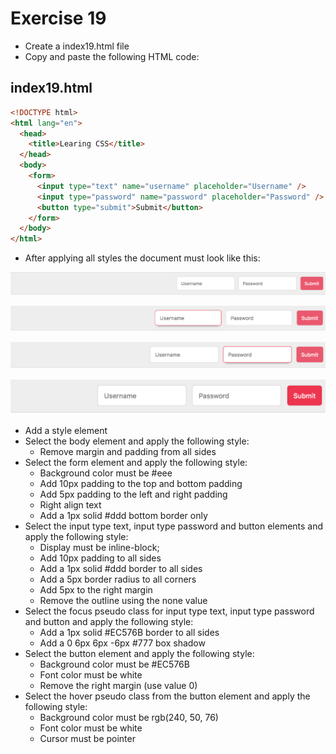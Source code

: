 # Exercise 19

- Create a index19.html file
- Copy and paste the following HTML code:

## index19.html

```html
<!DOCTYPE html>
<html lang="en">
  <head>
    <title>Learing CSS</title>
  </head>
  <body>
    <form>
      <input type="text" name="username" placeholder="Username" />
      <input type="password" name="password" placeholder="Password" />
      <button type="submit">Submit</button>
    </form>
  </body>
</html>
```

- After applying all styles the document must look like this:

![Ex 19](../../../resources/exercises/css/results/ex_19.png)

![Ex 19](../../../resources/exercises/css/results/ex_19b.png)

![Ex 19](../../../resources/exercises/css/results/ex_19c.png)

![Ex 19](../../../resources/exercises/css/results/ex_19d.png)

- Add a style element
- Select the body element and apply the following style:
  - Remove margin and padding from all sides
- Select the form element and apply the following style:
  - Background color must be #eee
  - Add 10px padding to the top and bottom padding
  - Add 5px padding to the left and right padding
  - Right align text
  - Add a 1px solid #ddd bottom border only
- Select the input type text, input type password and button elements and apply the following style:
  - Display must be inline-block;
  - Add 10px padding to all sides
  - Add a 1px solid #ddd border to all sides
  - Add a 5px border radius to all corners
  - Add 5px to the right margin
  - Remove the outline using the none value
- Select the focus pseudo class for input type text, input type password and button and apply the following style:
  - Add a 1px solid #EC576B border to all sides
  - Add a 0 6px 6px -6px #777 box shadow
- Select the button element and apply the following style:
  - Background color must be #EC576B
  - Font color must be white
  - Remove the right margin (use value 0)
- Select the hover pseudo class from the button element and apply the following style:
  - Background color must be rgb(240, 50, 76)
  - Font color must be white
  - Cursor must be pointer
